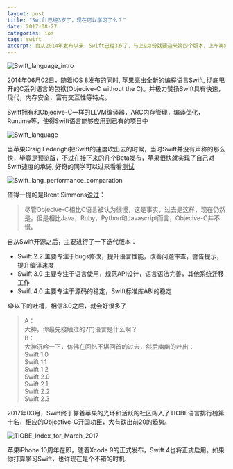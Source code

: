 ```yaml
---
layout: post
title: "Swift已经3岁了，现在可以学习了么？"
date: 2017-08-27
categories: ios
tags: swift
excerpt: 自从2014年发布以来，Swift已经3岁了，马上9月份就要迎来第四个版本，上车再解释。
---
```

![Swift_language_intro]({{site.static}}/images/Swift_language_intro.jpg)

2014年06月02日，随着iOS 8发布的同时, 苹果亮出全新的编程语言Swift, 彻底甩开的C系列语言的包袱(Objecive-C without the C)。并极力赞扬Swift具有快速，现代，内存安全，富有交互性等特点。

Swift拥有和Objecive-C一样的LLVM编译器，ARC内存管理，编译优化，Runtime等，使得Swift语言能够应用到已有的项目中

![Swift_language]({{site.static}}/images/Swift_language.jpg)

当苹果Craig Federighi把Swift的速度吹出去的时候，当时Swift并没有声称的那么快，毕竟是预览版，不过在接下来的几个Beta发布，苹果很快就实现了自己对Swift速度的承诺, 好奇的同学可以过来看看[测试](https://www.jessesquires.com/blog/apples-to-apples-part-three/)

![Swift_lang_performance_comparation]({{site.static}}/images/Swift_lang_performance_comparation.jpg)

值得一提的是Brent Simmons[说过](http://inessential.com/2014/02/12/on_replacing_objective-c)：

> 尽管Objecive-C相比C语言被认为很慢，这是事实，过去是这样，现在仍然是。但是相比Java，Ruby，Python和Javascript而言，Objecive-C并不慢。


自从Swift开源之后，主要进行了一下迭代版本：

* Swift 2.2 主要专注于bugs修改，提升语言性能，改善问题审查，警告提示，提升编译速度
* Swift 3.0 主要专注于语言使用，规范API设计，语言语法完善，其他系统迁移工作
* Swift 4.0 主要专注于源码的稳定，Swift标准库ABI的稳定

😂以下的吐槽，相信3.0之后，就会好很多了

> A：<br/>大神，你最先接触过的7门语言是什么啊？<br/>
> B：<br/>大神沉吟一下，仿佛在回忆不堪回首的过去，然后幽幽的吐出：<br/>Swift 1.0<br/> Swift 1.1<br/> Swift 1.2<br/> Swift 2.0<br/> Swift 2.1<br/> Swift 2.2<br/> Swift 2.3<br/>

2017年03月，Swift终于靠着苹果的光环和活跃的社区闯入了TIOBE语言排行榜第十名，相应的Objective-C开国功臣，大有跌出前20的趋势。

![TIOBE_Index_for_March_2017]({{site.static}}/images/TIOBE_Index_for_March_2017.jpg)

苹果iPhone 10周年在即，随着Xcode 9的正式发布，Swift 4也将正式启用。如果你打算学习Swift，也许现在是个不错的时机.
